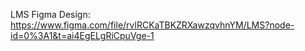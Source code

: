 LMS 
Figma Design: https://www.figma.com/file/rvlRCKaTBKZRXawzqvhnYM/LMS?node-id=0%3A1&t=ai4EgELgRiCpuVge-1

